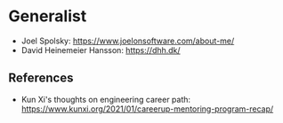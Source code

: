 # Generalist
* Joel Spolsky: https://www.joelonsoftware.com/about-me/
* David Heinemeier Hansson: https://dhh.dk/

## References
* Kun Xi's thoughts on engineering career path: https://www.kunxi.org/2021/01/careerup-mentoring-program-recap/